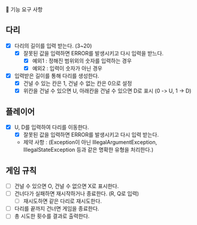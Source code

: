 🚀 기능 요구 사항

## 다리
- [x] 다리의 길이를 입력 받는다. (3~20)
  - [x] 잘못된 값을 입력하면 ERROR를 발생시키고 다시 입력을 받느다. 
    - [x] 예외1 : 정해진 범위외의 숫자를 입력하는 경우 
    - [x] 예외2 : 입력이 숫자가 아닌 경우
- [x] 입력받은 길이를 통해 다리를 생성한다. 
  - [x] 건널 수 있는 칸은 1, 건널 수 없는 칸은 0으로 설정
  - [x] 위칸을 건널 수 있으면 U, 아래칸을 건널 수 있으면 D로 표시 (0 -> U, 1 -> D)

## 플레이어
- [x] U, D를 입력하여 다리를 이동한다. 
  - [x] 잘못된 값을 입력하면 ERROR를 발생시키고 다시 입력 받는다.
  - 제약 사항 : (Exception이 아닌 IllegalArgumentException, IllegalStateException 등과 같은 명확한 유형을 처리한다.)

## 게임 규칙 
- [ ] 건널 수 있으면 O, 건널 수 없으면 X로 표시한다. 
- [ ] 건너다가 실패하면 재시작하거나 종료한다. (R, Q로 입력)
  - [ ] 재시도하면 같은 다리로 재시도한다. 
- [ ] 다리를 끝까지 건너면 게임을 종료한다.
- [ ] 총 시도한 횟수를 결과로 출력한다. 
